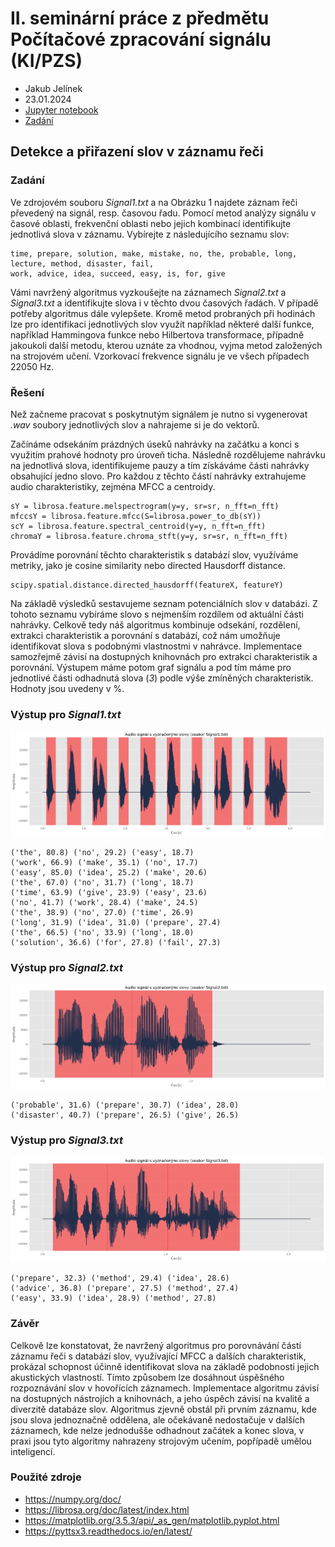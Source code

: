 # II. seminární práce z předmětu Počítačové zpracování signálu (KI/PZS)
- Jakub Jelínek
- 23.01.2024
- [Jupyter notebook](S2.ipynb)
- [Zadání](SeminarniPrace-II.pdf)
## Detekce a přiřazení slov v záznamu řeči
### Zadání
Ve zdrojovém souboru *Signal1.txt* a na Obrázku 1 najdete záznam řeči převedený na signál,
resp. časovou řadu. Pomocí metod analýzy signálu v časové oblasti, frekvenční oblasti nebo
jejich kombinací identifikujte jednotlivá slova v záznamu. Vybírejte z následujícího seznamu
slov:
```
time, prepare, solution, make, mistake, no, the, probable, long, lecture, method, disaster, fail,
work, advice, idea, succeed, easy, is, for, give
```
Vámi navržený algoritmus vyzkoušejte na záznamech *Signal2.txt* a *Signal3.txt* a identifikujte
slova i v těchto dvou časových řadách. V případě potřeby algoritmus dále vylepšete. Kromě
metod probraných při hodinách lze pro identifikaci jednotlivých slov využít například některé
další funkce, například Hammingova funkce nebo Hilbertova transformace, případně jakoukoli
další metodu, kterou uznáte za vhodnou, vyjma metod založených na strojovém učení.
Vzorkovací frekvence signálu je ve všech případech 22050 Hz.
### Řešení
Než začneme pracovat s poskytnutým signálem je nutno si vygenerovat *.wav* soubory jednotlivých slov a nahrajeme si je do vektorů.

Začínáme odsekáním prázdných úseků nahrávky na začátku a konci s využitím prahové hodnoty pro úroveň ticha. Následně rozdělujeme nahrávku na jednotlivá slova, identifikujeme pauzy a tím získáváme části nahrávky obsahující jedno slovo. Pro každou z těchto částí nahrávky extrahujeme audio charakteristiky, zejména MFCC a centroidy.
```
sY = librosa.feature.melspectrogram(y=y, sr=sr, n_fft=n_fft)
mfccsY = librosa.feature.mfcc(S=librosa.power_to_db(sY))
scY = librosa.feature.spectral_centroid(y=y, n_fft=n_fft)
chromaY = librosa.feature.chroma_stft(y=y, sr=sr, n_fft=n_fft)
```
Provádíme porovnání těchto charakteristik s databází slov, využíváme metriky, jako je cosine similarity nebo directed Hausdorff distance.
```
scipy.spatial.distance.directed_hausdorff(featureX, featureY)
```
Na základě výsledků sestavujeme seznam potenciálních slov v databázi. Z tohoto seznamu vybíráme slovo s nejmenším rozdílem od aktuální části nahrávky. Celkově tedy náš algoritmus kombinuje odsekání, rozdělení, extrakci charakteristik a porovnání s databází, což nám umožňuje identifikovat slova s podobnými vlastnostmi v nahrávce. Implementace samozřejmě závisí na dostupných knihovnách pro extrakci charakteristik a porovnání. Výstupem máme potom graf signálu a pod tím máme pro jednotlivé části odhadnutá slova (*3*) podle výše zmíněných charakteristik. Hodnoty jsou uvedeny v %.
### Výstup pro *Signal1.txt*
![](img/21.png)
```
('the', 80.8) ('no', 29.2) ('easy', 18.7)
('work', 66.9) ('make', 35.1) ('no', 17.7)
('easy', 85.0) ('idea', 25.2) ('make', 20.6)
('the', 67.0) ('no', 31.7) ('long', 18.7)
('time', 63.9) ('give', 23.9) ('easy', 23.6)
('no', 41.7) ('work', 28.4) ('make', 24.5)
('the', 38.9) ('no', 27.0) ('time', 26.9)
('long', 31.9) ('idea', 31.0) ('prepare', 27.4)
('the', 66.5) ('no', 33.9) ('long', 18.0)
('solution', 36.6) ('for', 27.8) ('fail', 27.3)
```
### Výstup pro *Signal2.txt*
![](img/22.png)
```
('probable', 31.6) ('prepare', 30.7) ('idea', 28.0)
('disaster', 40.7) ('prepare', 26.5) ('give', 26.5)
```
### Výstup pro *Signal3.txt*
![](img/23.png)
```
('prepare', 32.3) ('method', 29.4) ('idea', 28.6)
('advice', 36.8) ('prepare', 27.5) ('method', 27.4)
('easy', 33.9) ('idea', 28.9) ('method', 27.8)
```
### Závěr
Celkově lze konstatovat, že navržený algoritmus pro porovnávání částí záznamu řeči s databází slov, využívající MFCC a dalších charakteristik, prokázal schopnost účinně identifikovat slova na základě podobnosti jejich akustických vlastností. Tímto způsobem lze dosáhnout úspěšného rozpoznávání slov v hovořících záznamech. Implementace algoritmu závisí na dostupných nástrojích a knihovnách, a jeho úspěch závisí na kvalitě a diverzitě databáze slov. Algoritmus zjevně obstál při prvním záznamu, kde jsou slova jednoznačně oddělena, ale očekávaně nedostačuje v dalších záznamech, kde nelze jednodušše odhadnout začátek a konec slova, v praxi jsou tyto algoritmy nahrazeny strojovým učením, popřípadě umělou inteligencí.

### Použité zdroje
- https://numpy.org/doc/
- https://librosa.org/doc/latest/index.html
- https://matplotlib.org/3.5.3/api/_as_gen/matplotlib.pyplot.html
- https://pyttsx3.readthedocs.io/en/latest/
